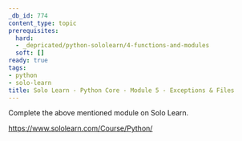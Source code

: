 ```yaml
---
_db_id: 774
content_type: topic
prerequisites:
  hard:
  - _depricated/python-sololearn/4-functions-and-modules
  soft: []
ready: true
tags:
- python
- solo-learn
title: Solo Learn - Python Core - Module 5 - Exceptions & Files
---
```


Complete the above mentioned module on Solo Learn.

https://www.sololearn.com/Course/Python/